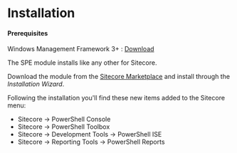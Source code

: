 # Installation

#### Prerequisites
Windows Management Framework 3+ : [Download][2]


The SPE module installs like any other for Sitecore. 

Download the module from the [Sitecore Marketplace][1] and install through the _Installation Wizard_.

Following the installation you'll find these new items added to the Sitecore menu:
* Sitecore -> PowerShell Console
* Sitecore -> PowerShell Toolbox
* Sitecore -> Development Tools -> PowerShell ISE
* Sitecore -> Reporting Tools -> PowerShell Reports

[1]: https://marketplace.sitecore.net/Modules/Sitecore_PowerShell_console.aspx
[2]: http://www.microsoft.com/en-us/download/details.aspx?id=40855